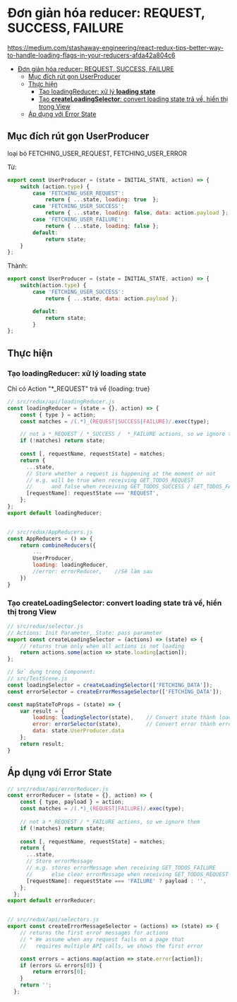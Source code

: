 # Đơn giản hóa reducer: REQUEST, SUCCESS, FAILURE

https://medium.com/stashaway-engineering/react-redux-tips-better-way-to-handle-loading-flags-in-your-reducers-afda42a804c6

<!-- TOC -->

- [Đơn giản hóa reducer: REQUEST, SUCCESS, FAILURE](#đơn-giản-hóa-reducer-request-success-failure)
    - [Mục đích rút gọn UserProducer](#mục-đích-rút-gọn-userproducer)
    - [Thực hiện](#thực-hiện)
        - [Tạo loadingReducer: xử lý **loading state**](#tạo-loadingreducer-xử-lý-loading-state)
        - [Tạo **createLoadingSelector**: convert loading state trả về, hiển thị trong View](#tạo-createloadingselector-convert-loading-state-trả-về-hiển-thị-trong-view)
    - [Áp dụng với Error State](#áp-dụng-với-error-state)

<!-- /TOC -->


## Mục đích rút gọn UserProducer
loại bỏ FETCHING_USER_REQUEST, FETCHING_USER_ERROR

Từ:

```js
export const UserProducer = (state = INITIAL_STATE, action) => {
    switch (action.type) {
        case 'FETCHING_USER_REQUEST':
            return { ...state, loading: true  };
        case 'FETCHING_USER_SUCCESS':
            return { ...state, loading: false, data: action.payload };
        case 'FETCHING_USER_FAILURE':
            return { ...state, loading: false };
        default:
            return state;
    }
};
```

Thành:

```js
export const UserProducer = (state = INITIAL_STATE, action) => {  
    switch(action.type) {
        case 'FETCHING_USER_SUCCESS':
            return { ...state, data: action.payload };

        default:
            return state;
        }
};
```

## Thực hiện

### Tạo loadingReducer: xử lý **loading state** 
Chỉ có Action "*_REQUEST" trả về {loading: true}

```js
// src/redux/api/loadingReducer.js
const loadingReducer = (state = {}, action) => {
    const { type } = action;
    const matches = /(.*)_(REQUEST|SUCCESS|FAILURE)/.exec(type);

    // not a *_REQUEST / *_SUCCESS /  *_FAILURE actions, so we ignore them
    if (!matches) return state;  
    
    const [, requestName, requestState] = matches;
    return {
      ...state,
      // Store whether a request is happening at the moment or not
      // e.g. will be true when receiving GET_TODOS_REQUEST
      //      and false when receiving GET_TODOS_SUCCESS / GET_TODOS_FAILURE
      [requestName]: requestState === 'REQUEST',
    };
};
export default loadingReducer;


// src/redux/AppReducers.js
const AppReducers = () => {
    return combineReducers({
        ...
        UserProducer,
        loading: loadingReducer,
        //error: errorReducer,    //Sẽ làm sau
    })
}
```

### Tạo **createLoadingSelector**: convert loading state trả về, hiển thị trong View

```js
// src/redux/selector.js
// Actions: Init Parameter, State: pass parameter
export const createLoadingSelector = (actions) => (state) => {
    // returns true only when all actions is not loading
    return actions.some(action => state.loading[action]);
};

// Sử dụng trong Component:
// src/TestScene.js
const loadingSelector = createLoadingSelector(['FETCHING_DATA']);
const errorSelector = createErrorMessageSelector(['FETCHING_DATA']);

const mapStateToProps = (state) => {
    var result = {
        loading: loadingSelector(state),    // Convert state thành loading
        error: errorSelector(state),        // Convert error thành error, thực hiện sau
        data: state.UserProducer.data
    };
    return result;
}
```

## Áp dụng với Error State

```js
// src/redux/api/errorReducer.js
const errorReducer = (state = {}, action) => {
    const { type, payload } = action;
    const matches = /(.*)_(REQUEST|FAILURE)/.exec(type);
  
    // not a *_REQUEST / *_FAILURE actions, so we ignore them
    if (!matches) return state;
  
    const [, requestName, requestState] = matches;
    return {
      ...state,
      // Store errorMessage
      // e.g. stores errorMessage when receiving GET_TODOS_FAILURE
      //      else clear errorMessage when receiving GET_TODOS_REQUEST
      [requestName]: requestState === 'FAILURE' ? payload : '',
    };
  };
export default errorReducer;


// src/redux/api/selectors.js
export const createErrorMessageSelector = (actions) => (state) => {
    // returns the first error messages for actions
    // * We assume when any request fails on a page that
    //   requires multiple API calls, we shows the first error

    const errors = actions.map(action => state.error[action]);
    if (errors && errors[0]) {
        return errors[0];
    }
    return '';
  };
```
